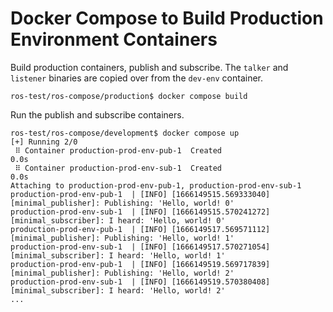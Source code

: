# Docker Compose to Build Production Environment Containers

Build production containers, publish and subscribe. The `talker` and `listener` binaries are copied over from the `dev-env` container.
```
ros-test/ros-compose/production$ docker compose build
```

Run the publish and subscribe containers.
```
ros-test/ros-compose/development$ docker compose up
[+] Running 2/0
 ⠿ Container production-prod-env-pub-1  Created                                                                                                    0.0s
 ⠿ Container production-prod-env-sub-1  Created                                                                                                    0.0s
Attaching to production-prod-env-pub-1, production-prod-env-sub-1
production-prod-env-pub-1  | [INFO] [1666149515.569333040] [minimal_publisher]: Publishing: 'Hello, world! 0'
production-prod-env-sub-1  | [INFO] [1666149515.570241272] [minimal_subscriber]: I heard: 'Hello, world! 0'
production-prod-env-pub-1  | [INFO] [1666149517.569571112] [minimal_publisher]: Publishing: 'Hello, world! 1'
production-prod-env-sub-1  | [INFO] [1666149517.570271054] [minimal_subscriber]: I heard: 'Hello, world! 1'
production-prod-env-pub-1  | [INFO] [1666149519.569717839] [minimal_publisher]: Publishing: 'Hello, world! 2'
production-prod-env-sub-1  | [INFO] [1666149519.570380408] [minimal_subscriber]: I heard: 'Hello, world! 2'
...
```